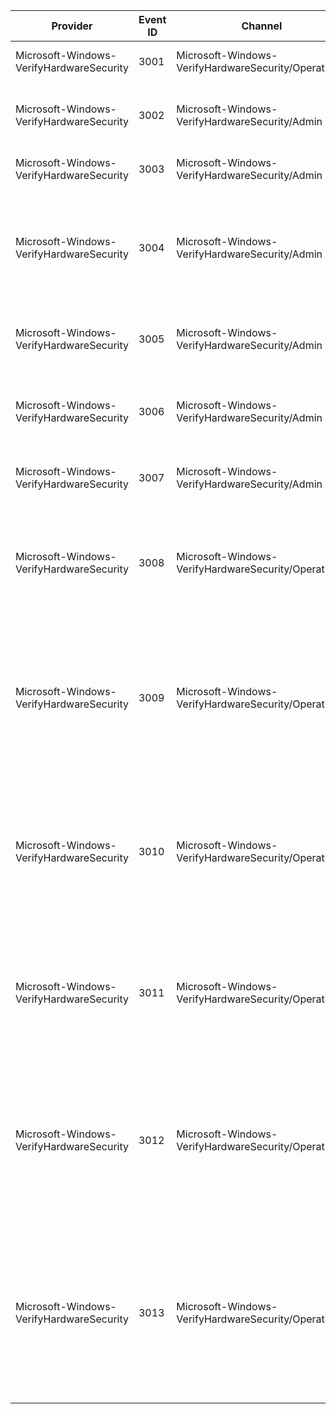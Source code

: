 Provider                                  |  Event ID  |  Channel                                               |  Message
------------------------------------------|------------|--------------------------------------------------------|---------------------------------------------------------------------------------------------------------------------------------------------------------------------------------------------------------------------------------------------------------
Microsoft-Windows-VerifyHardwareSecurity  |  3001      |  Microsoft-Windows-VerifyHardwareSecurity/Operational  |  Hardware Security Check: {CurrentCheckBit}
Microsoft-Windows-VerifyHardwareSecurity  |  3002      |  Microsoft-Windows-VerifyHardwareSecurity/Admin        |  SecureBoot is currently disabled. Please enable SecureBoot through the system firmware.
Microsoft-Windows-VerifyHardwareSecurity  |  3003      |  Microsoft-Windows-VerifyHardwareSecurity/Admin        |  Failed to check if secureboot is enabled. Status: {hr}
Microsoft-Windows-VerifyHardwareSecurity  |  3004      |  Microsoft-Windows-VerifyHardwareSecurity/Admin        |  PreRelease/Test cert found in SecureBoot database. Please re-provision SecureBoot to not include {name} in variable {database} of EFI database. Certificate Thumbprint = {bytes}
Microsoft-Windows-VerifyHardwareSecurity  |  3005      |  Microsoft-Windows-VerifyHardwareSecurity/Admin        |  Failed to check for PreRelease/Test certificates found in SecureBoot DB. Status: {hr}
Microsoft-Windows-VerifyHardwareSecurity  |  3006      |  Microsoft-Windows-VerifyHardwareSecurity/Admin        |  A non-production SecureBoot Policy was detected. Remove Debug/PreRelease policy through the system firmware.
Microsoft-Windows-VerifyHardwareSecurity  |  3007      |  Microsoft-Windows-VerifyHardwareSecurity/Admin        |  Failed to check for non-production SecureBoot Policy. Status: {hr}
Microsoft-Windows-VerifyHardwareSecurity  |  3008      |  Microsoft-Windows-VerifyHardwareSecurity/Operational  |  Host provider {HostProvider} is trying to load {ModulePath} to invoke its {Method} API. {ModulePath} has an OriginalFilename or InternalName of {InternalName}.
Microsoft-Windows-VerifyHardwareSecurity  |  3009      |  Microsoft-Windows-VerifyHardwareSecurity/Operational  |  Host provider {HostProvider} is trying to load {ModulePath} to invoke its {Method} API. {ModulePath} has an OriginalFilename or InternalName of {InternalName}. NtQuerySecurityPolicy failed with error code {hr}.
Microsoft-Windows-VerifyHardwareSecurity  |  3010      |  Microsoft-Windows-VerifyHardwareSecurity/Operational  |  Host provider {HostProvider} is trying to load {ModulePath} to invoke its {Method} API. {ModulePath} has an OriginalFilename or InternalName of {InternalName}. It is blocked by host lockdown security policy.
Microsoft-Windows-VerifyHardwareSecurity  |  3011      |  Microsoft-Windows-VerifyHardwareSecurity/Operational  |  Host provider {HostProvider} is trying to load {ModulePath} to invoke its {Method} API. Failed to find the OriginalFilename or InternalName from resource with error code {hr}.
Microsoft-Windows-VerifyHardwareSecurity  |  3012      |  Microsoft-Windows-VerifyHardwareSecurity/Operational  |  Host provider {HostProvider} is trying to load {ModulePath} to invoke  its {Method} API. {ModulePath} has an OriginalFilename or InternalName of {InternalName}. The invoking is allowed because UMCI or host lockdown policy is not enabled.
Microsoft-Windows-VerifyHardwareSecurity  |  3013      |  Microsoft-Windows-VerifyHardwareSecurity/Operational  |  Host provider {HostProvider} is trying to load {ModulePath} to invoke its {Method} API. {ModulePath} has an OriginalFilename or InternalName of {InternalName}. The invoking is allowed because of the audit mode of the host lockdown security policy.